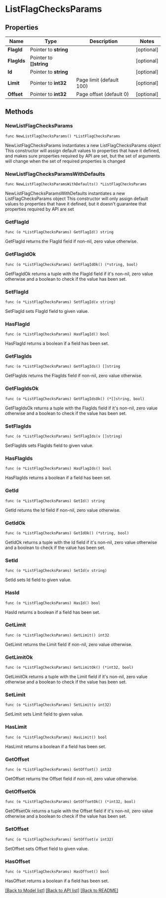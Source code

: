 # ListFlagChecksParams

## Properties

Name | Type | Description | Notes
------------ | ------------- | ------------- | -------------
**FlagId** | Pointer to **string** |  | [optional] 
**FlagIds** | Pointer to **[]string** |  | [optional] 
**Id** | Pointer to **string** |  | [optional] 
**Limit** | Pointer to **int32** | Page limit (default 100) | [optional] 
**Offset** | Pointer to **int32** | Page offset (default 0) | [optional] 

## Methods

### NewListFlagChecksParams

`func NewListFlagChecksParams() *ListFlagChecksParams`

NewListFlagChecksParams instantiates a new ListFlagChecksParams object
This constructor will assign default values to properties that have it defined,
and makes sure properties required by API are set, but the set of arguments
will change when the set of required properties is changed

### NewListFlagChecksParamsWithDefaults

`func NewListFlagChecksParamsWithDefaults() *ListFlagChecksParams`

NewListFlagChecksParamsWithDefaults instantiates a new ListFlagChecksParams object
This constructor will only assign default values to properties that have it defined,
but it doesn't guarantee that properties required by API are set

### GetFlagId

`func (o *ListFlagChecksParams) GetFlagId() string`

GetFlagId returns the FlagId field if non-nil, zero value otherwise.

### GetFlagIdOk

`func (o *ListFlagChecksParams) GetFlagIdOk() (*string, bool)`

GetFlagIdOk returns a tuple with the FlagId field if it's non-nil, zero value otherwise
and a boolean to check if the value has been set.

### SetFlagId

`func (o *ListFlagChecksParams) SetFlagId(v string)`

SetFlagId sets FlagId field to given value.

### HasFlagId

`func (o *ListFlagChecksParams) HasFlagId() bool`

HasFlagId returns a boolean if a field has been set.

### GetFlagIds

`func (o *ListFlagChecksParams) GetFlagIds() []string`

GetFlagIds returns the FlagIds field if non-nil, zero value otherwise.

### GetFlagIdsOk

`func (o *ListFlagChecksParams) GetFlagIdsOk() (*[]string, bool)`

GetFlagIdsOk returns a tuple with the FlagIds field if it's non-nil, zero value otherwise
and a boolean to check if the value has been set.

### SetFlagIds

`func (o *ListFlagChecksParams) SetFlagIds(v []string)`

SetFlagIds sets FlagIds field to given value.

### HasFlagIds

`func (o *ListFlagChecksParams) HasFlagIds() bool`

HasFlagIds returns a boolean if a field has been set.

### GetId

`func (o *ListFlagChecksParams) GetId() string`

GetId returns the Id field if non-nil, zero value otherwise.

### GetIdOk

`func (o *ListFlagChecksParams) GetIdOk() (*string, bool)`

GetIdOk returns a tuple with the Id field if it's non-nil, zero value otherwise
and a boolean to check if the value has been set.

### SetId

`func (o *ListFlagChecksParams) SetId(v string)`

SetId sets Id field to given value.

### HasId

`func (o *ListFlagChecksParams) HasId() bool`

HasId returns a boolean if a field has been set.

### GetLimit

`func (o *ListFlagChecksParams) GetLimit() int32`

GetLimit returns the Limit field if non-nil, zero value otherwise.

### GetLimitOk

`func (o *ListFlagChecksParams) GetLimitOk() (*int32, bool)`

GetLimitOk returns a tuple with the Limit field if it's non-nil, zero value otherwise
and a boolean to check if the value has been set.

### SetLimit

`func (o *ListFlagChecksParams) SetLimit(v int32)`

SetLimit sets Limit field to given value.

### HasLimit

`func (o *ListFlagChecksParams) HasLimit() bool`

HasLimit returns a boolean if a field has been set.

### GetOffset

`func (o *ListFlagChecksParams) GetOffset() int32`

GetOffset returns the Offset field if non-nil, zero value otherwise.

### GetOffsetOk

`func (o *ListFlagChecksParams) GetOffsetOk() (*int32, bool)`

GetOffsetOk returns a tuple with the Offset field if it's non-nil, zero value otherwise
and a boolean to check if the value has been set.

### SetOffset

`func (o *ListFlagChecksParams) SetOffset(v int32)`

SetOffset sets Offset field to given value.

### HasOffset

`func (o *ListFlagChecksParams) HasOffset() bool`

HasOffset returns a boolean if a field has been set.


[[Back to Model list]](../README.md#documentation-for-models) [[Back to API list]](../README.md#documentation-for-api-endpoints) [[Back to README]](../README.md)


